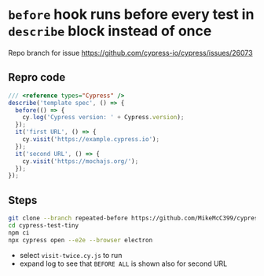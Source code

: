 # `before` hook runs before every test in `describe` block instead of once

Repo branch for issue https://github.com/cypress-io/cypress/issues/26073

## Repro code

```js
/// <reference types="Cypress" />
describe('template spec', () => {
  before(() => {
    cy.log('Cypress version: ' + Cypress.version);
  });
  it('first URL', () => {
    cy.visit('https://example.cypress.io');
  });
  it('second URL', () => {
    cy.visit('https://mochajs.org/');
  });
});
```

## Steps

```bash
git clone --branch repeated-before https://github.com/MikeMcC399/cypress-test-tiny
cd cypress-test-tiny
npm ci
npx cypress open --e2e --browser electron
```

- select `visit-twice.cy.js` to run
- expand log to see that `BEFORE ALL` is shown also for second URL
